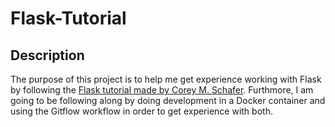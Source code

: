 # Flask-Tutorial

## Description

The purpose of this project is to help me get experience working with Flask by following the [Flask tutorial made by Corey M. Schafer](https://github.com/CoreyMSchafer/code_snippets/tree/master/Python/Flask_Blog). Furthmore, I am going to be following along by doing development in a Docker container and using the Gitflow workflow in order to get experience with both.